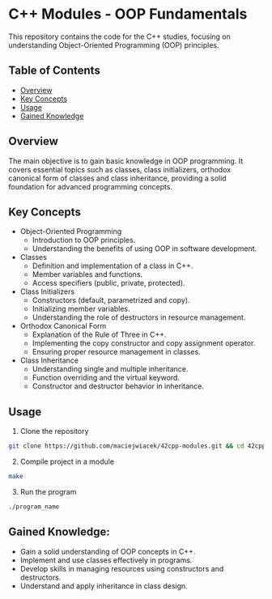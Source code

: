 # C++ Modules - OOP Fundamentals
This repository contains the code for the C++ studies, focusing on understanding Object-Oriented Programming (OOP) principles.

## Table of Contents
- [Overview](#overview)
- [Key Concepts](#key-concepts)
- [Usage](#usage)
- [Gained Knowledge](#gained-knowledge)

## Overview
The main objective is to gain basic knowledge in OOP programming. It covers essential topics such as classes, class initializers, orthodox canonical form of classes and class inheritance, providing a solid foundation for advanced programming concepts.

## Key Concepts
- Object-Oriented Programming
  - Introduction to OOP principles.
  - Understanding the benefits of using OOP in software development.
- Classes
  - Definition and implementation of a class in C++.
  - Member variables and functions.
  - Access specifiers (public, private, protected).
- Class Initializers
  - Constructors (default, parametrized and copy).
  - Initializing member variables.
  - Understanding the role of destructors in resource management.
- Orthodox Canonical Form
  - Explanation of the Rule of Three in C++.
  - Implementing the copy constructor and copy assignment operator.
  - Ensuring proper resource management in classes.
- Class Inheritance
  - Understanding single and multiple inheritance.
  - Function overriding and the virtual keyword.
  - Constructor and destructor behavior in inheritance.

## Usage
1. Clone the repository
```bash
git clone https://github.com/maciejwiacek/42cpp-modules.git && cd 42cpp-modules
```
2. Compile project in a module
```bash
make
```
3. Run the program
```bash
./program_name
```

## Gained Knowledge:
- Gain a solid understanding of OOP concepts in C++.
- Implement and use classes effectively in programs.
- Develop skills in managing resources using constructors and destructors.
- Understand and apply inheritance in class design.
